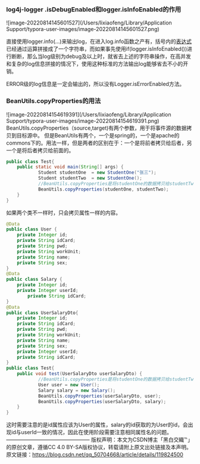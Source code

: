 ### log4j-logger .isDebugEnabled和logger.isInfoEnabled的作用

![image-20220814145601527](/Users/lixiaofeng/Library/Application Support/typora-user-images/image-20220814145601527.png)

直接使用logger.info(...)来输出log，在进入log.info函数之产有，括号内的[表达式](https://so.csdn.net/so/search?q=表达式&spm=1001.2101.3001.7020)已经通过运算拼接成了一个字符串，而如果事先使用if(logger.isInfoEnabled())进行断断，那么当log级别为debug及以上时，就省去上述的字符串操作，在高并发和复杂的log信息拼接的情况下，使用这种标准的方法输出log能够省去不小的开销。

ERROR级的log信息是一定会输出的，所以没有Logger.isErrorEnabled方法。

### BeanUtils.copyProperties的用法

![image-20220814154619391](/Users/lixiaofeng/Library/Application Support/typora-user-images/image-20220814154619391.png)
BeanUtils.copyProperties（source,target)有两个参数，用于将事件源的数据拷贝到目标源中。
但是BeanUtils有两个，一个是spring的，一个是apache的commons下的。用法一样，但是两者的区别在于：一个是将前者拷贝给后者，另一个是将后者拷贝给前面的。

```java
public class Test{
    public static void main(String[] args) {
            Student studentOne  = new StudentOne("张三");
            Student studentTwo  = new StudentOne();
            //BeanUtils.copyProperties是将studentOne的数据拷贝给studentTwo
            BeanUtils.copyProperties(studentOne, studentTwo);
    }
}
```

如果两个类不一样时，只会拷贝属性一样的内容。

```java
@Data
public class User {
    private Integer id;
    private String idCard;
    private String pwd;
    private String workUnit;
    private String name;
    private String sex;
}
@Data
public class Salary {
    private Integer id;
    private Integer userId;
		private String idCard;
}
@Data
public class UserSalaryDto{
    private Integer id;
    private String idCard;
    private String pwd;
    private String workUnit;
    private String name;
    private String sex;
    private Integer userId;
    private String idCard;
}
public class Test{
    public void test(UserSalaryDto userSalaryDto) {
            //BeanUtils.copyProperties是将studentOne的数据拷贝给studentTwo
            User user = new User();
            Salary salary = new Salary();
            BeanUtils.copyProperties(userSalaryDto, user);
            BeanUtils.copyProperties(userSalaryDto, salary);
    }
}
```


这时需要注意的是id属性应该为User的属性，salary的id获取的为User的id，会出现id与userId一致的情况，因此在使用阶段需要注意相同属性名的问题。
————————————————
版权声明：本文为CSDN博主「黑白交織℡」的原创文章，遵循CC 4.0 BY-SA版权协议，转载请附上原文出处链接及本声明。
原文链接：https://blog.csdn.net/qq_50704668/article/details/119824500